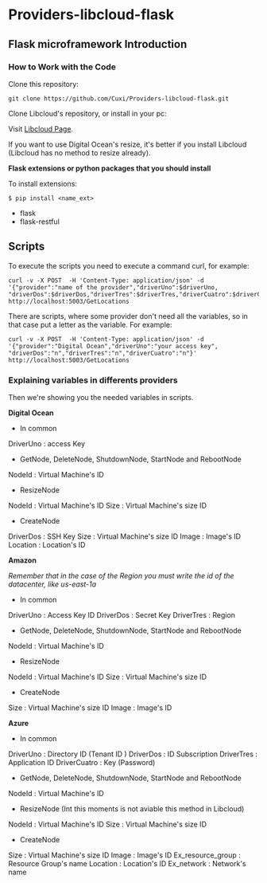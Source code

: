 # Providers-libcloud-flask

## Flask microframework Introduction

### How to Work with the Code

Clone this repository:

```
git clone https://github.com/Cuxi/Providers-libcloud-flask.git
```

Clone Libcloud's repository, or install in your pc:

Visit [Libcloud Page](http://libcloud.readthedocs.io/en/latest/getting_started.html).

If you want to use Digital Ocean's resize, it's better if you install Libcloud (Libcloud has no method to resize already).

**Flask extensions or python packages that you should install**

To install extensions:

```
$ pip install <name_ext>
```

* flask
* flask-restful

## Scripts

To execute the scripts you need to execute a command curl, for example:

```
curl -v -X POST  -H 'Content-Type: application/json' -d '{"provider":"name of the provider","driverUno":$driverUno, "driverDos":$driverDos,"driverTres":$driverTres,"driverCuatro":$driverCuatro}' http://localhost:5003/GetLocations
```

There are scripts, where some provider don't need all the variables, so in that case put a letter as the variable. For example:

```
curl -v -X POST  -H 'Content-Type: application/json' -d '{"provider":"Digital Ocean","driverUno":"your access key", "driverDos":"n","driverTres":"n","driverCuatro":"n"}' http://localhost:5003/GetLocations
```


### Explaining variables in differents providers

Then we're showing you the needed variables in scripts.

**Digital Ocean**
  
  * In common 
  
  DriverUno : access Key
  
  * GetNode, DeleteNode, ShutdownNode, StartNode and RebootNode
  
  NodeId : Virtual Machine's ID
  
  * ResizeNode
  
  NodeId : Virtual Machine's ID
  Size : Virtual Machine's size ID
  
  * CreateNode
  
  DriverDos : SSH Key 
  Size : Virtual Machine's size ID
  Image : Image's ID 
  Location : Location's ID
  
  
**Amazon**

*Remember that in the case of the Region you must write the id of the datacenter, like us-east-1a*

  * In common 
  
  DriverUno : Access Key ID
  DriverDos : Secret Key
  DriverTres : Region
  
  * GetNode, DeleteNode, ShutdownNode, StartNode and RebootNode
  
  NodeId : Virtual Machine's ID
  
  * ResizeNode
  
  NodeId : Virtual Machine's ID
  Size : Virtual Machine's size ID
  
  * CreateNode
  
  Size : Virtual Machine's size ID
  Image : Image's ID 


**Azure**

  * In common
  
  DriverUno : Directory ID (Tenant ID )
  DriverDos : ID Subscription
  DriverTres : Application ID
  DriverCuatro : Key (Password)
  
  * GetNode, DeleteNode, ShutdownNode, StartNode and RebootNode
  
  NodeId : Virtual Machine's ID
  
  * ResizeNode (Int this moments is not aviable this method in Libcloud)
  
  NodeId : Virtual Machine's ID
  Size : Virtual Machine's size ID
  
  * CreateNode
  
  Size : Virtual Machine's size ID
  Image : Image's ID 
  Ex_resource_group : Resource Group's name
  Location : Location's ID
  Ex_network : Network's name
  
